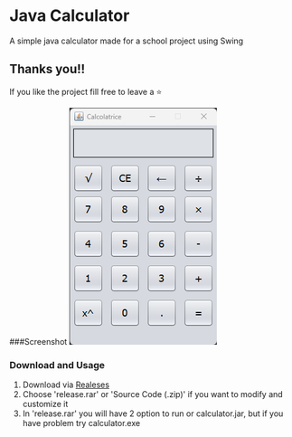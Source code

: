 # Java Calculator
A simple java calculator made for a school project using Swing

## Thanks you!!
If you like the project fill free to leave a ⭐

###Screenshot
![sample](https://raw.githubusercontent.com/PizzaPastaMandolino/Java-Calculator/main/img/screenshot.png?token=GHSAT0AAAAAAB5NTE64PHK7LVDALL4ENT74Y6FXWJA)

### Download and Usage

1) Download via [Realeses](https://github.com/PizzaPastaMandolino/Java-Calculator/releases/tag/java)
2) Choose 'release.rar' or 'Source Code (.zip)' if you want to modify and customize it
3) In 'release.rar' you will have 2 option to run or calculator.jar, but if you have problem try calculator.exe
